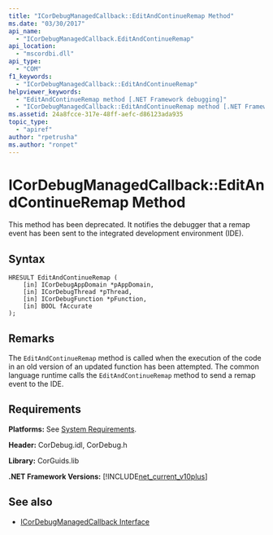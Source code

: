 ```yaml
---
title: "ICorDebugManagedCallback::EditAndContinueRemap Method"
ms.date: "03/30/2017"
api_name: 
  - "ICorDebugManagedCallback.EditAndContinueRemap"
api_location: 
  - "mscordbi.dll"
api_type: 
  - "COM"
f1_keywords: 
  - "ICorDebugManagedCallback::EditAndContinueRemap"
helpviewer_keywords: 
  - "EditAndContinueRemap method [.NET Framework debugging]"
  - "ICorDebugManagedCallback::EditAndContinueRemap method [.NET Framework debugging]"
ms.assetid: 24a8fcce-317e-48ff-aefc-d86123ada935
topic_type: 
  - "apiref"
author: "rpetrusha"
ms.author: "ronpet"
---
```

# ICorDebugManagedCallback::EditAndContinueRemap Method
This method has been deprecated. It notifies the debugger that a remap event has been sent to the integrated development environment (IDE).  
  
## Syntax  
  
```  
HRESULT EditAndContinueRemap (  
    [in] ICorDebugAppDomain *pAppDomain,  
    [in] ICorDebugThread *pThread,  
    [in] ICorDebugFunction *pFunction,  
    [in] BOOL fAccurate  
);  
```  
  
## Remarks  
 The `EditAndContinueRemap` method is called when the execution of the code in an old version of an updated function has been attempted. The common language runtime calls the `EditAndContinueRemap` method to send a remap event to the IDE.  
  
## Requirements  
 **Platforms:** See [System Requirements](../../../../docs/framework/get-started/system-requirements.md).  
  
 **Header:** CorDebug.idl, CorDebug.h  
  
 **Library:** CorGuids.lib  
  
 **.NET Framework Versions:** [!INCLUDE[net_current_v10plus](../../../../includes/net-current-v10plus-md.md)]  
  
## See also
- [ICorDebugManagedCallback Interface](../../../../docs/framework/unmanaged-api/debugging/icordebugmanagedcallback-interface.md)
